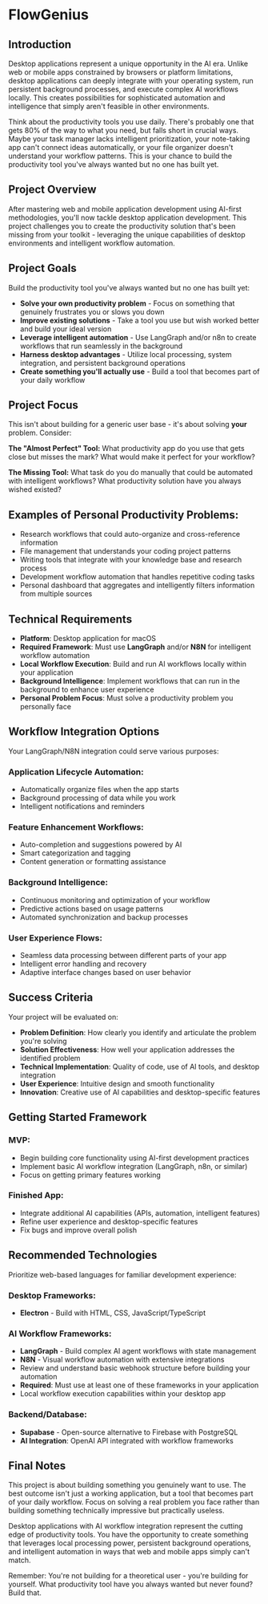 # FlowGenius

## Introduction

Desktop applications represent a unique opportunity in the AI era. Unlike web or mobile apps constrained by browsers or platform limitations, desktop applications can deeply integrate with your operating system, run persistent background processes, and execute complex AI workflows locally. This creates possibilities for sophisticated automation and intelligence that simply aren't feasible in other environments.

Think about the productivity tools you use daily. There's probably one that gets 80% of the way to what you need, but falls short in crucial ways. Maybe your task manager lacks intelligent prioritization, your note-taking app can't connect ideas automatically, or your file organizer doesn't understand your workflow patterns. This is your chance to build the productivity tool you've always wanted but no one has built yet.

## Project Overview

After mastering web and mobile application development using AI-first methodologies, you'll now tackle desktop application development. This project challenges you to create the productivity solution that's been missing from your toolkit - leveraging the unique capabilities of desktop environments and intelligent workflow automation.

## Project Goals

Build the productivity tool you've always wanted but no one has built yet:

- **Solve your own productivity problem** - Focus on something that genuinely frustrates you or slows you down
- **Improve existing solutions** - Take a tool you use but wish worked better and build your ideal version
- **Leverage intelligent automation** - Use LangGraph and/or n8n to create workflows that run seamlessly in the background
- **Harness desktop advantages** - Utilize local processing, system integration, and persistent background operations
- **Create something you'll actually use** - Build a tool that becomes part of your daily workflow

## Project Focus

This isn't about building for a generic user base - it's about solving **your** problem. Consider:

**The "Almost Perfect" Tool:** What productivity app do you use that gets close but misses the mark? What would make it perfect for your workflow?

**The Missing Tool:** What task do you do manually that could be automated with intelligent workflows? What productivity solution have you always wished existed?

## Examples of Personal Productivity Problems:

- Research workflows that could auto-organize and cross-reference information
- File management that understands your coding project patterns
- Writing tools that integrate with your knowledge base and research process
- Development workflow automation that handles repetitive coding tasks
- Personal dashboard that aggregates and intelligently filters information from multiple sources

## Technical Requirements

- **Platform**: Desktop application for macOS
- **Required Framework**: Must use **LangGraph** and/or **N8N** for intelligent workflow automation
- **Local Workflow Execution**: Build and run AI workflows locally within your application
- **Background Intelligence**: Implement workflows that can run in the background to enhance user experience
- **Personal Problem Focus**: Must solve a productivity problem you personally face

## Workflow Integration Options

Your LangGraph/N8N integration could serve various purposes:

### Application Lifecycle Automation:

- Automatically organize files when the app starts
- Background processing of data while you work
- Intelligent notifications and reminders

### Feature Enhancement Workflows:

- Auto-completion and suggestions powered by AI
- Smart categorization and tagging
- Content generation or formatting assistance

### Background Intelligence:

- Continuous monitoring and optimization of your workflow
- Predictive actions based on usage patterns
- Automated synchronization and backup processes

### User Experience Flows:

- Seamless data processing between different parts of your app
- Intelligent error handling and recovery
- Adaptive interface changes based on user behavior

## Success Criteria

Your project will be evaluated on:

- **Problem Definition**: How clearly you identify and articulate the problem you're solving
- **Solution Effectiveness**: How well your application addresses the identified problem
- **Technical Implementation**: Quality of code, use of AI tools, and desktop integration
- **User Experience**: Intuitive design and smooth functionality
- **Innovation**: Creative use of AI capabilities and desktop-specific features

## Getting Started Framework

### MVP:

- Begin building core functionality using AI-first development practices
- Implement basic AI workflow integration (LangGraph, n8n, or similar)
- Focus on getting primary features working

### Finished App:

- Integrate additional AI capabilities (APIs, automation, intelligent features)
- Refine user experience and desktop-specific features
- Fix bugs and improve overall polish

## Recommended Technologies

Prioritize web-based languages for familiar development experience:

### Desktop Frameworks:

- **Electron** - Build with HTML, CSS, JavaScript/TypeScript

### AI Workflow Frameworks:

- **LangGraph** - Build complex AI agent workflows with state management
- **N8N** - Visual workflow automation with extensive integrations
- Review and understand basic webhook structure before building your automation
- **Required**: Must use at least one of these frameworks in your application
- Local workflow execution capabilities within your desktop app

### Backend/Database:

- **Supabase** - Open-source alternative to Firebase with PostgreSQL
- **AI Integration**: OpenAI API integrated with workflow frameworks

## Final Notes

This project is about building something you genuinely want to use. The best outcome isn't just a working application, but a tool that becomes part of your daily workflow. Focus on solving a real problem you face rather than building something technically impressive but practically useless.

Desktop applications with AI workflow integration represent the cutting edge of productivity tools. You have the opportunity to create something that leverages local processing power, persistent background operations, and intelligent automation in ways that web and mobile apps simply can't match.

Remember: You're not building for a theoretical user - you're building for yourself. What productivity tool have you always wanted but never found? Build that.

